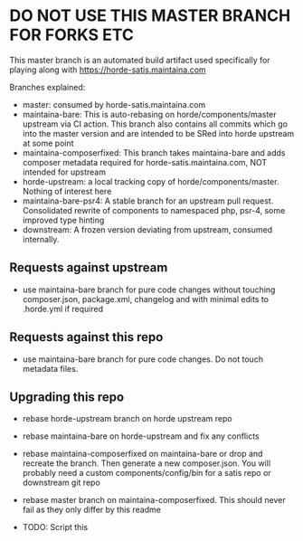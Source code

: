 # DO NOT USE THIS MASTER BRANCH FOR FORKS ETC

This master branch is an automated build artifact used specifically for playing along with https://horde-satis.maintaina.com

Branches explained:

- master: consumed by horde-satis.maintaina.com
- maintaina-bare: This is auto-rebasing on horde/components/master upstream via CI action. This branch also contains all commits which go into the master version and are intended to be SRed into horde upstream at some point
- maintaina-composerfixed: This branch takes maintaina-bare and adds composer metadata required for horde-satis.maintaina.com, NOT intended for upstream
- horde-upstream: a local tracking copy of horde/components/master. Nothing of interest here
- maintaina-bare-psr4: A stable branch for an upstream pull request. Consolidated rewrite of components to namespaced php, psr-4, some improved type hinting
- downstream: A frozen version deviating from upstream, consumed internally.

## Requests against upstream

- use maintaina-bare branch for pure code changes without touching composer.json, package.xml, changelog and with minimal edits to .horde.yml if required

## Requests against this repo

- use maintaina-bare branch for pure code changes. Do not touch metadata files.

## Upgrading this repo

- rebase horde-upstream branch on horde upstream repo
- rebase maintaina-bare on horde-upstream and fix any conflicts
- rebase maintaina-composerfixed on maintaina-bare or drop and recreate the branch. Then generate a new composer.json. You will probably need a custom components/config/bin for a satis repo or downstream git repo
- rebase master branch on maintaina-composerfixed. This should never fail as they only differ by this readme

- TODO: Script this
